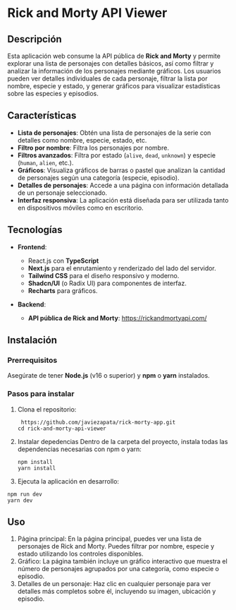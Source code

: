 # Rick and Morty API Viewer

## Descripción

Esta aplicación web consume la API pública de **Rick and Morty** y permite explorar una lista de personajes con detalles básicos, así como filtrar y analizar la información de los personajes mediante gráficos. Los usuarios pueden ver detalles individuales de cada personaje, filtrar la lista por nombre, especie y estado, y generar gráficos para visualizar estadísticas sobre las especies y episodios.

## Características

- **Lista de personajes**: Obtén una lista de personajes de la serie con detalles como nombre, especie, estado, etc.
- **Filtro por nombre**: Filtra los personajes por nombre.
- **Filtros avanzados**: Filtra por estado (`alive`, `dead`, `unknown`) y especie (`human`, `alien`, etc.).
- **Gráficos**: Visualiza gráficos de barras o pastel que analizan la cantidad de personajes según una categoría (especie, episodio).
- **Detalles de personajes**: Accede a una página con información detallada de un personaje seleccionado.
- **Interfaz responsiva**: La aplicación está diseñada para ser utilizada tanto en dispositivos móviles como en escritorio.

## Tecnologías

- **Frontend**:
  - React.js con **TypeScript**
  - **Next.js** para el enrutamiento y renderizado del lado del servidor.
  - **Tailwind CSS** para el diseño responsivo y moderno.
  - **Shadcn/UI** (o Radix UI) para componentes de interfaz.
  - **Recharts** para gráficos.

- **Backend**:
  - **API pública de Rick and Morty**: https://rickandmortyapi.com/

## Instalación

### Prerrequisitos

Asegúrate de tener **Node.js** (v16 o superior) y **npm** o **yarn** instalados.

### Pasos para instalar

1. Clona el repositorio:

   ```
    https://github.com/javiezapata/rick-morty-app.git
   cd rick-and-morty-api-viewer
   ```
2. Instalar depedencias
   Dentro de la carpeta del proyecto, instala todas las dependencias necesarias con npm o yarn:
   ```
   npm install
   yarn install
   ```
3.  Ejecuta la aplicación en desarrollo:
   ```
   npm run dev
   yarn dev
   ```

## Uso
1. Página principal: En la página principal, puedes ver una lista de personajes de Rick and Morty. Puedes filtrar por nombre, especie y estado utilizando los controles disponibles.
2. Gráfico: La página también incluye un gráfico interactivo que muestra el número de personajes agrupados por una categoría, como especie o episodio.
3. Detalles de un personaje: Haz clic en cualquier personaje para ver detalles más completos sobre él, incluyendo su imagen, ubicación y episodio.
